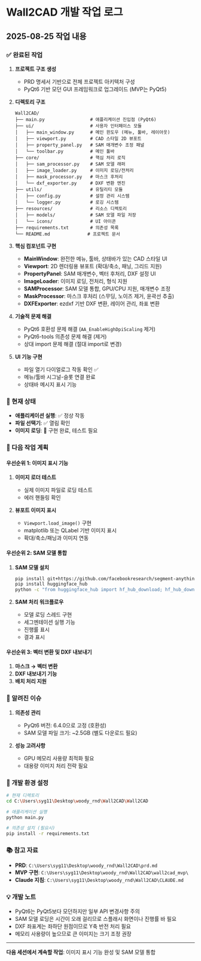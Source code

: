 # Wall2CAD 개발 작업 로그

## 2025-08-25 작업 내용

### ✅ 완료된 작업

1. **프로젝트 구조 생성**
   - PRD 명세서 기반으로 전체 프로젝트 아키텍처 구성
   - PyQt6 기반 모던 GUI 프레임워크로 업그레이드 (MVP는 PyQt5)

2. **디렉토리 구조**
   ```
   Wall2CAD/
   ├── main.py                 # 애플리케이션 진입점 (PyQt6)
   ├── ui/                     # 사용자 인터페이스 모듈
   │   ├── main_window.py      # 메인 윈도우 (메뉴, 툴바, 레이아웃)
   │   ├── viewport.py         # CAD 스타일 2D 뷰포트
   │   ├── property_panel.py   # SAM 매개변수 조정 패널
   │   └── toolbar.py          # 메인 툴바
   ├── core/                   # 핵심 처리 로직
   │   ├── sam_processor.py    # SAM 모델 래퍼
   │   ├── image_loader.py     # 이미지 로딩/전처리
   │   ├── mask_processor.py   # 마스크 후처리
   │   └── dxf_exporter.py     # DXF 변환 엔진
   ├── utils/                  # 유틸리티 모듈
   │   ├── config.py           # 설정 관리 시스템
   │   └── logger.py           # 로깅 시스템
   ├── resources/              # 리소스 디렉토리
   │   ├── models/             # SAM 모델 파일 저장
   │   └── icons/              # UI 아이콘
   ├── requirements.txt        # 의존성 목록
   └── README.md              # 프로젝트 문서
   ```

3. **핵심 컴포넌트 구현**
   - **MainWindow**: 완전한 메뉴, 툴바, 상태바가 있는 CAD 스타일 UI
   - **Viewport**: 2D 렌더링용 뷰포트 (확대/축소, 패닝, 그리드 지원)
   - **PropertyPanel**: SAM 매개변수, 벡터 후처리, DXF 설정 UI
   - **ImageLoader**: 이미지 로딩, 전처리, 형식 지원
   - **SAMProcessor**: SAM 모델 통합, GPU/CPU 지원, 매개변수 조정
   - **MaskProcessor**: 마스크 후처리 (스무딩, 노이즈 제거, 윤곽선 추출)
   - **DXFExporter**: ezdxf 기반 DXF 변환, 레이어 관리, 좌표 변환

4. **기술적 문제 해결**
   - PyQt6 호환성 문제 해결 (`AA_EnableHighDpiScaling` 제거)
   - PyQt6-tools 의존성 문제 해결 (제거)
   - 상대 import 문제 해결 (절대 import로 변경)

5. **UI 기능 구현**
   - 파일 열기 다이얼로그 작동 확인 ✅
   - 메뉴/툴바 시그널-슬롯 연결 완료
   - 상태바 메시지 표시 기능

### 🔄 현재 상태

- **애플리케이션 실행**: ✅ 정상 작동
- **파일 선택기**: ✅ 열림 확인
- **이미지 로딩**: 🔄 구현 완료, 테스트 필요

### 📝 다음 작업 계획

#### 우선순위 1: 이미지 표시 기능
1. **이미지 로더 테스트**
   - 실제 이미지 파일로 로딩 테스트
   - 에러 핸들링 확인
   
2. **뷰포트 이미지 표시**
   - `Viewport.load_image()` 구현
   - matplotlib 또는 QLabel 기반 이미지 표시
   - 확대/축소/패닝과 이미지 연동

#### 우선순위 2: SAM 모델 통합
1. **SAM 모델 설치**
   ```bash
   pip install git+https://github.com/facebookresearch/segment-anything.git
   pip install huggingface_hub
   python -c "from huggingface_hub import hf_hub_download; hf_hub_download(repo_id='facebook/sam-vit-huge', filename='sam_vit_h_4b8939.pth', local_dir='./resources/models')"
   ```

2. **SAM 처리 워크플로우**
   - 모델 로딩 스레드 구현
   - 세그멘테이션 실행 기능
   - 진행률 표시
   - 결과 표시

#### 우선순위 3: 벡터 변환 및 DXF 내보내기
1. **마스크 → 벡터 변환**
2. **DXF 내보내기 기능**
3. **배치 처리 지원**

### 🐛 알려진 이슈

1. **의존성 관리**
   - PyQt6 버전: 6.4.0으로 고정 (호환성)
   - SAM 모델 파일 크기: ~2.5GB (별도 다운로드 필요)

2. **성능 고려사항**
   - GPU 메모리 사용량 최적화 필요
   - 대용량 이미지 처리 전략 필요

### 🔧 개발 환경 설정

```bash
# 현재 디렉토리
cd C:\Users\syg11\Desktop\woody_rnd\Wall2CAD\Wall2CAD

# 애플리케이션 실행
python main.py

# 의존성 설치 (필요시)
pip install -r requirements.txt
```

### 📚 참고 자료

- **PRD**: `C:\Users\syg11\Desktop\woody_rnd\Wall2CAD\prd.md`
- **MVP 구현**: `C:\Users\syg11\Desktop\woody_rnd\Wall2CAD\wall2cad_mvp\`
- **Claude 지침**: `C:\Users\syg11\Desktop\woody_rnd\Wall2CAD\CLAUDE.md`

### 💡 개발 노트

- PyQt6는 PyQt5보다 모던하지만 일부 API 변경사항 주의
- SAM 모델 로딩은 시간이 오래 걸리므로 스플래시 화면이나 진행률 바 필요
- DXF 좌표계는 좌하단 원점이므로 Y축 반전 처리 필요
- 메모리 사용량이 높으므로 큰 이미지는 크기 조정 권장

---

**다음 세션에서 계속할 작업**: 이미지 표시 기능 완성 및 SAM 모델 통합